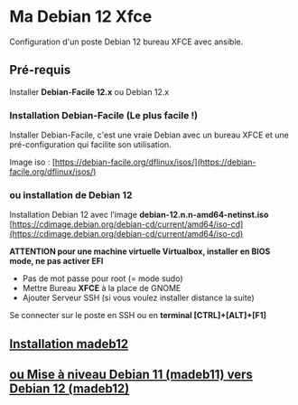# Ma Debian 12 Xfce

Configuration d'un poste Debian 12 bureau XFCE avec ansible.

## Pré-requis

Installer **Debian-Facile 12.x** ou  Debian 12.x  

### Installation Debian-Facile (Le plus facile !)

Installer Debian-Facile, c'est une vraie Debian avec un bureau XFCE et une pré-configuration qui facilite son utilisation.  

Image iso : [https://debian-facile.org/dflinux/isos/](https://debian-facile.org/dflinux/isos/)

### ou installation de Debian 12

Installation Debian 12 avec l’image **debian-12.n.n-amd64-netinst.iso**  
[https://cdimage.debian.org/debian-cd/current/amd64/iso-cd](https://cdimage.debian.org/debian-cd/current/amd64/iso-cd)

**ATTENTION pour une machine virtuelle Virtualbox, installer en BIOS mode, ne pas activer EFI**

- Pas de mot passe pour root (= mode sudo)
- Mettre Bureau **XFCE** à la place de GNOME
- Ajouter Serveur SSH (si vous voulez installer distance la suite)

Se connecter sur le poste en SSH ou en **terminal [CTRL]+[ALT]+[F1]** 

## [Installation madeb12](docs/README/install.md)


## [ou Mise à niveau Debian 11 (madeb11) vers Debian 12 (madeb12)](docs/README/upgrade.md)

